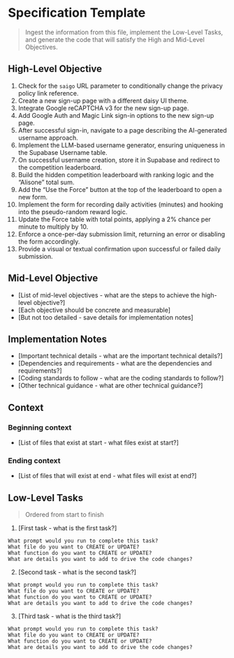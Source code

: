 # Specification Template
> Ingest the information from this file, implement the Low-Level Tasks, and generate the code that will satisfy the High and Mid-Level Objectives.

## High-Level Objective

1. Check for the `saigo` URL parameter to conditionally change the privacy policy link reference.
2. Create a new sign-up page with a different daisy UI theme.
3. Integrate Google reCAPTCHA v3 for the new sign-up page.
4. Add Google Auth and Magic Link sign-in options to the new sign-up page.
5. After successful sign-in, navigate to a page describing the AI-generated username approach.
6. Implement the LLM-based username generator, ensuring uniqueness in the Supabase Username table.
7. On successful username creation, store it in Supabase and redirect to the competition leaderboard.
8. Build the hidden competition leaderboard with ranking logic and the “Alisone” total sum.
9. Add the “Use the Force” button at the top of the leaderboard to open a new form.
10. Implement the form for recording daily activities (minutes) and hooking into the pseudo-random reward logic.
11. Update the Force table with total points, applying a 2% chance per minute to multiply by 10.
12. Enforce a once-per-day submission limit, returning an error or disabling the form accordingly.
13. Provide a visual or textual confirmation upon successful or failed daily submission.


## Mid-Level Objective

- [List of mid-level objectives - what are the steps to achieve the high-level objective?]
- [Each objective should be concrete and measurable]
- [But not too detailed - save details for implementation notes]

## Implementation Notes
- [Important technical details - what are the important technical details?]
- [Dependencies and requirements - what are the dependencies and requirements?]
- [Coding standards to follow - what are the coding standards to follow?]
- [Other technical guidance - what are other technical guidance?]

## Context

### Beginning context
- [List of files that exist at start - what files exist at start?]

### Ending context  
- [List of files that will exist at end - what files will exist at end?]

## Low-Level Tasks
> Ordered from start to finish

1. [First task - what is the first task?]
```aider
What prompt would you run to complete this task?
What file do you want to CREATE or UPDATE?
What function do you want to CREATE or UPDATE?
What are details you want to add to drive the code changes?
```
2. [Second task - what is the second task?]
```aider
What prompt would you run to complete this task?
What file do you want to CREATE or UPDATE?
What function do you want to CREATE or UPDATE?
What are details you want to add to drive the code changes?
```
3. [Third task - what is the third task?]
```aider
What prompt would you run to complete this task?
What file do you want to CREATE or UPDATE?
What function do you want to CREATE or UPDATE?
What are details you want to add to drive the code changes?
```
